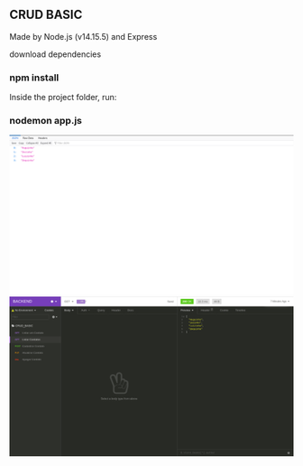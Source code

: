 ## CRUD BASIC
Made by Node.js (v14.15.5) and Express

download dependencies
### npm install 

Inside the project folder, run:
### nodemon app.js

![banner](https://github.com/PauloTxJS/CRUD-NODEJS/blob/main/img/banner1.png)
![banner](https://github.com/PauloTxJS/CRUD-NODEJS/blob/main/img/banner2.png)
